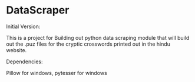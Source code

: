 DataScraper
===========

Initial Version:

This is a project for Building out python data scraping module that will build out the 
.puz files for the cryptic crosswords printed out in the hindu website.

Dependencies:

Pillow for windows, 
pytesser for windows